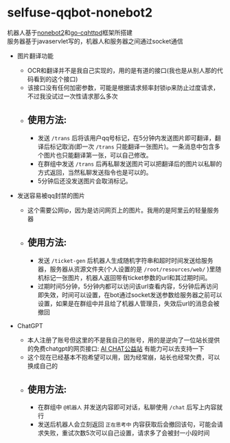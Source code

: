 # selfuse-qqbot-nonebot2

机器人基于[nonebot2](https://github.com/nonebot/nonebot2)和[go-cqhttpd](https://github.com/Mrs4s/go-cqhttp)框架所搭建  
服务器基于javaservlet写的，机器人和服务器之间通过socket通信

- 图片翻译功能  
  - OCR和翻译并不是我自己实现的，用的是有道的接口(我也是从别人那的代码看到的这个接口)
  - 该接口没有任何加密参数，可能是根据请求频率封锁ip来防止过度请求，不过我没试过一次性请求那么多次
  - 使用方法:
    - 
    - 发送 `/trans` 后将该用户qq号标记，在5分钟内发送图片即可翻译，翻译后标记取消(即一次 `/trans` 只能翻译一张图片)。一条消息中包含多个图片也只能翻译第一张，可以自己修改。  
    - 在群组中发送 `/trans` 后再私聊发送图片可以把翻译后的图片以私聊的方式返回，当然私聊发送指令也是可以的。  
    - 5分钟后还没发送图片会取消标记。


- 发送容易被qq封禁的图片
  - 这个需要公网ip，因为是访问网页上的图片。我用的是阿里云的轻量服务器
  - 使用方法:
    -
    - 发送 `/ticket-gen` 后机器人生成随机字符串和超时时间发送给服务器，服务器从资源文件夹(个人设置的是 `/root/resources/web/` )里随机标记一张图片，机器人返回带有ticket参数的url和其过期时间。  
    - 过期时间5分钟，5分钟内都可以访问该url查看内容，5分钟后再访问即失效，时间可以设置，在bot通过socket发送参数给服务器之前可以设置，如果是在群组中并且给了机器人管理员，失效后url的消息会被撤回

- ChatGPT
  - 本人注册了账号但这里的不是我自己的账号，用的是逆向了一位站长提供的免费chatgpt的网页接口: [AI CHAT公益站](https://chatgpt.sbaliyun.com/) 有能力可以去支持一下
  - 这个现在已经基本不抱希望可以用，因为经常崩，站长也经常欠费，可以换成自己的
  - 使用方法:
    - 
    - 在群组中 `@机器人` 并发送内容即可对话，私聊使用 `/chat` 后写上内容就行
    - 发送后机器人会立刻返回 `正在思考中` 内容获取后会撤回该句，可能会请求失败，重试次数5次可以自己设置，请求多了会被封一小段时间
